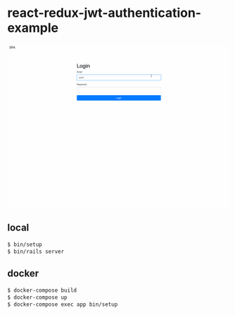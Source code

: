 # react-redux-jwt-authentication-example

![](https://github.com/yhirano55/react-redux-jwt-authentication-example/blob/master/capture.gif?raw=true)

## local

```
$ bin/setup
$ bin/rails server
```

## docker

```
$ docker-compose build
$ docker-compose up
$ docker-compose exec app bin/setup
```
